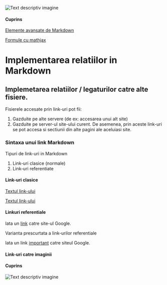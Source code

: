 ![Text descriptiv imagine](https://metricop.com/cdn/shop/articles/trimble-total-station.jpg?v=1677673954&width=1100)

#### Cuprins

[Elemente avansate de Markdown](avansate.md)

[Formule cu mathjax](mathjax.md)

# Implementarea relatiilor in Markdown

## Implemetarea relatiilor / legaturilor catre alte fisiere.

Fisierele accesate prin link-uri pot fii:
  1. Gazduite pe alte servere (de ex: accesarea unui alt site)
  2. Gazduite pe server-ul site-ului curent.
De asemenea, prin aceste link-uri se pot accesa si sectiunii din alte pagini ale aceluiasi  site.

### Sintaxa unui link Markdown

Tipuri de link-uri in Markdown
  1. Link-uri clasice (normale)
  2. Link-uri referentiate

#### Link-uri clasice

[Textul link-ului](https://google.com)

[Textul link-ului](https://google.com "Acecesare site Google")

#### Linkuri referentiale

Iata un [link][link1] catre site-ul Google.

[link1]: https://google.com/

Varianta prescurtata a link-urilor referentiale

Iata un link [important] catre siteul Google.

[important]: https://google.com/

#### Link-uri catre imaginii

#### Cuprins

![Text descriptiv imagine](https://metricop.com/cdn/shop/articles/trimble-total-station.jpg?v=1677673954&width=1100)
